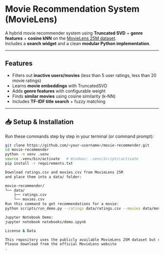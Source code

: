 #  Movie Recommendation System (MovieLens)

A hybrid movie recommender system using **Truncated SVD** + **genre features** + **cosine kNN** on the [MovieLens 25M dataset](https://grouplens.org/datasets/movielens/25m/).  
Includes a **search widget** and a clean **modular Python implementation**.

---

##  Features

- Filters out **inactive users/movies** (less than 5 user ratings, less than 20 movie ratings)
-  Learns **movie embeddings** with TruncatedSVD
-  Adds **genre features** with configurable weight
-  Finds **similar movies** using cosine similarity (k-NN)
-  Includes **TF-IDF title search** + fuzzy matching

---

## 📥 Setup & Installation

Run these commands step by step in your terminal (or command prompt):

```bash
git clone https://github.com/<your-username>/movie-recommender.git
cd movie-recommender
python -m venv .venv
source .venv/bin/activate   # Windows: .venv\Scripts\activate
pip install -r requirements.txt

Download ratings.csv and movies.csv from MovieLens 25M
and place them into a data/ folder:

movie-recommender/
└── data/
    ├── ratings.csv
    └── movies.csv
Run this command to get recommendations for a movie:
python scripts/run_demo.py --ratings data/ratings.csv --movies data/movies.csv --title "The Godfather (1972)"

Jupyter Notebook Demo:
jupyter notebook notebooks/demo.ipynb

License & Data

This repository uses the publicly available MovieLens 25M dataset but does not redistribute it (see DATASET.md).
Please download from the official MovieLens website
.
